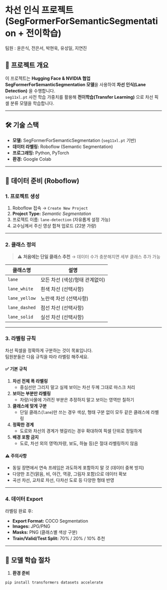 # 차선 인식 프로젝트 (SegFormerForSemanticSegmentation + 전이학습)
팀원 : 윤은식, 전은서, 박현욱, 유성일, 지연진

## 📌 프로젝트 개요
이 프로젝트는 **Hugging Face & NVIDIA 협업 SegFormerForSemanticSegmentation 모델**을 사용하여 **차선 인식(Lane Detection)** 을 수행합니다.  
`seg11xl.pt` 사전 학습 가중치를 활용해 **전이학습(Transfer Learning)** 으로 차선 픽셀 분류 모델을 학습합니다.

---

## 🛠 기술 스택
- **모델:** SegFormerForSemanticSegmentation (`seg11xl.pt` 기반)
- **데이터 라벨링:** Roboflow (Semantic Segmentation)
- **프로그래밍:** Python, PyTorch
- **환경:** Google Colab

---

## 📂 데이터 준비 (Roboflow)

### 1. 프로젝트 생성
1. Roboflow 접속 → `Create New Project`
2. **Project Type:** *Semantic Segmentation*
3. 프로젝트 이름: `lane-detection` (자유롭게 설정 가능)
4. 교수님께서 주신 영상 합쳐 업로드 (22분 가량)

---

### 2. 클래스 정의
> ⚠ **처음에는 단일 클래스 추천** → 데이터 수가 충분해지면 세부 클래스 추가 가능

| 클래스명       | 설명                                    |
|----------------|----------------------------------------|
| `lane`         | 모든 차선 (색상/형태 관계없이)          |
| `lane_white`   | 흰색 차선 (선택사항)                    |
| `lane_yellow`  | 노란색 차선 (선택사항)                  |
| `lane_dashed`  | 점선 차선 (선택사항)                    |
| `lane_solid`   | 실선 차선 (선택사항)                    |

---

### 3. 라벨링 규칙
차선 픽셀을 정확하게 구분하는 것이 목표입니다.  
팀원분들은 다음 규칙을 따라 라벨링 해주세요.

#### ✅ 기본 규칙
1. **차선 전체 폭 라벨링**  
   - 중심선만 그리지 말고 실제 보이는 차선 두께 그대로 마스크 처리
2. **보이는 부분만 라벨링**  
   - 차량/사물에 가려진 부분은 추정하지 말고 보이는 영역만 칠하기
3. **클래스에 맞게 구분**  
   - 단일 클래스(`lane`)만 쓰는 경우 색상, 형태 구분 없이 모두 같은 클래스에 라벨링
4. **정확한 경계**  
   - 도로와 차선의 경계가 헷갈리는 경우 확대하여 픽셀 단위로 정밀하게
5. **배경 포함 금지**  
   - 도로, 차선 외의 영역(차량, 보도, 하늘 등)은 절대 라벨링하지 않음

#### ⚠ 주의사항
- 동일 장면에서 연속 프레임은 과도하게 포함하지 말 것 (데이터 중복 방지)
- 다양한 조건(맑음, 비, 야간, 역광, 그림자 포함)으로 데이터 확보
- 곡선 차선, 교차로 차선, 다차선 도로 등 다양한 형태 반영

---

### 4. 데이터 Export
라벨링 완료 후:
- **Export Format:** COCO Segmentation
- **Images:** JPG/PNG
- **Masks:** PNG (클래스별 색상 구분)
- **Train/Valid/Test Split:** 70% / 20% / 10% 추천

---

## 🧠 모델 학습 절차

1. **환경 준비**
```bash
pip install transformers datasets accelerate
